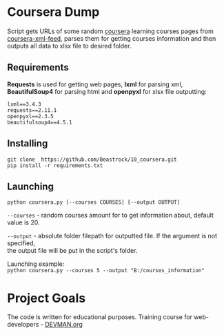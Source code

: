 # Coursera Dump

Script gets URLs of some random [coursera](https://www.coursera.org/) learning courses pages from [coursera-xml-feed](https://www.coursera.org/sitemap~www~courses.xml), parses them for getting courses information and then outputs all data to xlsx file to desired folder. 

## Requirements
<b>Requests</b> is used  for getting web pages, <b>lxml</b> for parsing xml,  
 <b>BeautifulSoup4</b> for parsing html and <b>openpyxl</b> for xlsx file outputting:  
   
`lxml==3.4.3`  
`requests==2.11.1`  
`openpyxl==2.3.5`  
`beautifulsoup4==4.5.1`

## Installing
`git clone 
https://github.com/Beastrock/10_coursera.git`  
`pip install -r requirements.txt`

## Launching
`python coursera.py [--courses COURSES] [--output OUTPUT]`  

`--courses`  - random courses amount for to get information about, default value is 20.  

`--output` - absolute folder filepath for outputted file. If the argument is not specified,  
the output file will be put in the script's folder.  

Launching example:  
`python coursera.py --courses 5 --output "B:/courses_information"`


# Project Goals

The code is written for educational purposes. Training course for web-developers - [DEVMAN.org](https://devman.org)

